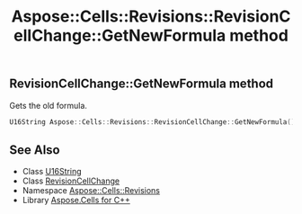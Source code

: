 ﻿---
title: Aspose::Cells::Revisions::RevisionCellChange::GetNewFormula method
linktitle: GetNewFormula
second_title: Aspose.Cells for C++ API Reference
description: 'Aspose::Cells::Revisions::RevisionCellChange::GetNewFormula method. Gets the old formula in C++.'
type: docs
weight: 1300
url: /cpp/aspose.cells.revisions/revisioncellchange/getnewformula/
---
## RevisionCellChange::GetNewFormula method


Gets the old formula.

```cpp
U16String Aspose::Cells::Revisions::RevisionCellChange::GetNewFormula()
```

## See Also

* Class [U16String](../../../aspose.cells/u16string/)
* Class [RevisionCellChange](../)
* Namespace [Aspose::Cells::Revisions](../../)
* Library [Aspose.Cells for C++](../../../)
